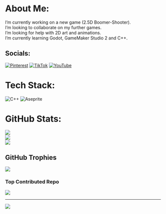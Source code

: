 # About Me:
I’m currently working on a new game (2.5D Boomer-Shooter).<br>I’m looking to collaborate on my further games.<br>I’m looking for help with 2D art and animations.<br>I’m currently learning Godot, GameMaker Studio 2 and C++.


## Socials:
[![Pinterest](https://img.shields.io/badge/Pinterest-%23E60023.svg?logo=Pinterest&logoColor=white)](https://pinterest.com//TheShadyShade/) [![TikTok](https://img.shields.io/badge/TikTok-%23000000.svg?logo=TikTok&logoColor=white)](https://www.tiktok.com/@the_shady_shade) [![YouTube](https://img.shields.io/badge/YouTube-%23FF0000.svg?logo=YouTube&logoColor=white)](https://www.youtube.com/@The-Shady-Shade) 

# Tech Stack:
![C++](https://img.shields.io/badge/c++-%2300599C.svg?style=for-the-badge&logo=c%2B%2B&logoColor=white) ![Aseprite](https://img.shields.io/badge/Aseprite-FFFFFF?style=for-the-badge&logo=Aseprite&logoColor=#7D929E)
# GitHub Stats:
![](https://github-readme-stats.vercel.app/api?username=The-Shady-Shade&theme=midnight-purple&hide_border=false&include_all_commits=false&count_private=true)<br/>
![](https://github-readme-streak-stats.herokuapp.com/?user=The-Shady-Shade&theme=midnight-purple&hide_border=false)<br/>
![](https://github-readme-stats.vercel.app/api/top-langs/?username=The-Shady-Shade&theme=midnight-purple&hide_border=false&include_all_commits=false&count_private=true&layout=compact)

## GitHub Trophies
![](https://github-profile-trophy.vercel.app/?username=The-Shady-Shade&theme=synthwave&no-frame=false&no-bg=false&margin-w=4)

### Top Contributed Repo
![](https://github-contributor-stats.vercel.app/api?username=The-Shady-Shade&limit=5&theme=midnight-purple&combine_all_yearly_contributions=true)

---
[![](https://visitcount.itsvg.in/api?id=The-Shady-Shade&icon=0&color=6)](https://visitcount.itsvg.in)

<!-- Proudly created with GPRM ( https://gprm.itsvg.in ) -->

